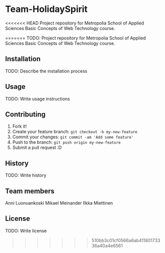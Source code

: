 # Team-HolidaySpirit
<<<<<<< HEAD
Project repository for Metropolia School of Applied Sciences Basic Concepts of Web Technology course.

=======
TODO: Project repository for Metropolia School of Applied Sciences Basic Concepts of Web Technology course.
## Installation
TODO: Describe the installation process
## Usage
TODO: Write usage instructions
## Contributing
1. Fork it!
2. Create your feature branch: `git checkout -b my-new-feature`
3. Commit your changes: `git commit -am 'Add some feature'`
4. Push to the branch: `git push origin my-new-feature`
5. Submit a pull request :D
## History
TODO: Write history
## Team members
Anni Luonuankoski
Mikael Meinander 
Ilkka Miettinen
## License
TODO: Write license
>>>>>>> 510bb3c01cf0566a6ab41180173336a40a4e6561
